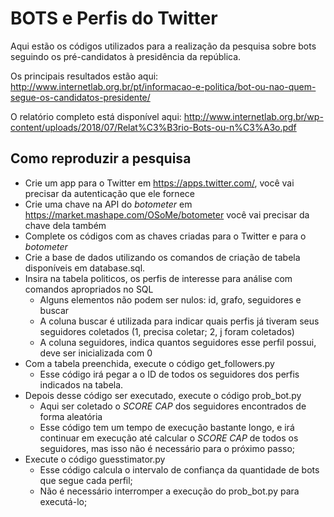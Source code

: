 BOTS e Perfis do Twitter
========================

Aqui estão os códigos utilizados para a realização da pesquisa sobre bots seguindo os pré-candidatos à presidência da república.

Os principais resultados estão aqui: http://www.internetlab.org.br/pt/informacao-e-politica/bot-ou-nao-quem-segue-os-candidatos-presidente/

O relatório completo está disponível aqui: http://www.internetlab.org.br/wp-content/uploads/2018/07/Relat%C3%B3rio-Bots-ou-n%C3%A3o.pdf

Como reproduzir a pesquisa
--------------------------

+ Crie um app para o Twitter em https://apps.twitter.com/, você vai precisar da autenticação que ele fornece
+ Crie uma chave na API do *botometer* em https://market.mashape.com/OSoMe/botometer você vai precisar da chave dela também
+ Complete os códigos com as chaves criadas para o Twitter e para o *botometer*
+ Crie a base de dados utilizando os comandos de criação de tabela disponíveis em database.sql.
+ Insira na tabela politicos, os perfis de interesse para análise com comandos apropriados no SQL
   + Alguns elementos não podem ser nulos: id, grafo, seguidores e buscar
   + A coluna buscar é utilizada para indicar quais perfis já tiveram seus seguidores coletados (1, precisa coletar; 2, j foram coletados)
   + A coluna seguidores, indica quantos seguidores esse perfil possui, deve ser inicializada com 0
+ Com a tabela preenchida, execute o código get_followers.py
   + Esse código irá pegar a o ID de todos os seguidores dos perfis indicados na tabela.
+ Depois desse código ser executado, execute o código prob_bot.py
   + Aqui ser coletado o *SCORE CAP* dos seguidores encontrados de forma aleatória
   + Esse código tem um tempo de execução bastante longo, e irá continuar em execução até calcular o *SCORE CAP* de todos os seguidores, mas isso não é necessário para o próximo passo;
+ Execute o código guesstimator.py
   + Esse código calcula o intervalo de confiança da quantidade de bots que segue cada perfil;
   + Não é necessário interromper a execução do prob_bot.py para executá-lo;
